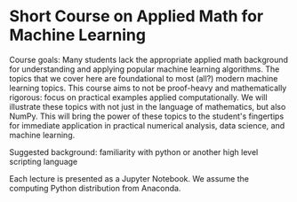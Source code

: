 # Short Course on Applied Math for Machine Learning

Course goals: Many students lack the appropriate applied math background for understanding and applying popular machine learning algorithms. The topics that we cover here are foundational to most (all?) modern machine learning topics. This course aims to not be proof-heavy and mathematically rigorous: focus on practical examples applied computationally. We will illustrate these topics with not just in the language of mathematics, but also NumPy. This will bring the power of these topics to the student's fingertips for immediate application in practical numerical analysis, data science, and machine learning. 

Suggested background: familiarity with python or another high level scripting language


Each lecture is presented as a Jupyter Notebook. We assume the computing Python distribution from Anaconda. 

